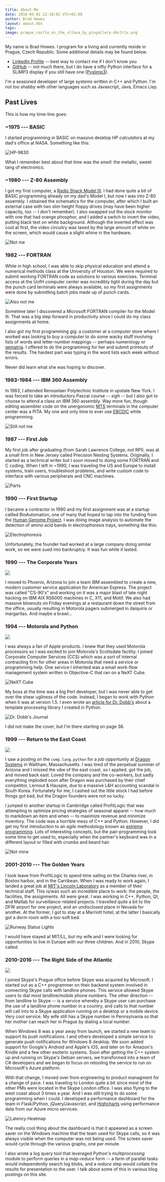 ```yaml
---
title: About Me
date: 2016-05-01 12:18:02 UTC+02:00
author: Brad Howes
layout: about.hbs
tags:
image: prague_castle_on_the_vltava_by_pingallery-d4c3r1x.png
---
```


My name is Brad Howes. I program for a living and currently reside in Prague, Czech Republic. Some additional
details may be found below.

* [LinkedIn Profile](http://linkedin.com/in/bradhowes) -- best way to contact me if I don't know you
* [GitHub](http://github.com/bradhowes) -- not much there, but I do have a nifty Python interface for a SLiMP3
  display if you still have one ([Pyslimp3](https://github.com/bradhowes/pyslimp3)).

I'm a seasoned developer of large systems written in C++ and Python. I'm not too shabby with other languages
such as Javascript, Java, Emacs Lisp.

## Past Lives

This is how my time-line goes:

### ~1975 --- BASIC

I started programming in BASIC on massive desktop HP *calculators* at my dad's office at NASA. Something like
this:

![HP-9830](9830pr.jpg "HP9830")

What I remember best about that time was the *smell*: the metallic, sweet tang of electronics.

### ~1980 --- Z-80 Assembly

I got my first computer, a [Radio Shack Model III](https://en.wikipedia.org/wiki/TRS-80#modeliii). I had done
quite a bit of BASIC programming already on my dad's Model I, but now I was into Z-80 assembly. I obtained the
schematics for the computer, after which I built an external case with two slim height floppy drives
(may have been higher capacity, too -- I don't remember). I also swapped out the stock monitor with one that had
orange phosphor, and I added a switch to invert the video, putting black text on white background.
Although the inverted effect was cool at first, the video circuitry was taxed by the large amount of white on the
screen, which would cause a slight whine in the hardware.

![Not me](trs80-pres-graphic-low.png "Not me")

### 1982 --- FORTRAN

While in high school, I was able to skip physical education and attend a numerical methods class at the
University of Houston. We were required to submit working FORTRAN code as solutions to various exercises.
Terminal access at the UofH computer center was incredibly tight during the day but the punch card terminals
were always available, so my first assignments were done by submitting batch jobs made up of punch cards.

![Also not me](4506VV4002.jpg "Not me")

Sometime later I discovered a Microsoft FORTRAN compiler for the Model III. That was a big step forward in
productivity since I could do my class assignments at home.

I also got my first programming gig: a customer at a computer store where I worked was looking to buy a computer
to do some wacky stuff involving lists of words and letter-number mappings -- perhaps numerology or
[gematria](https://en.wikipedia.org/wiki/Gematria). I offered to do the programming for her and submit printouts
of the results. The hardest part was typing in the word lists each week without errors.

Never did learn what she was hoping to discover.

### 1983-1984 --- IBM 360 Assembly

In 1983, I attended Rensselaer Polytechnic Institute in upstate New York. I was forced to take an introductory
Pascal course -- *sigh* -- but I also got to choose to attend a class on IBM 360 assembly. Way more fun, though
editing assembler code on the unergonomic [MTS](https://en.wikipedia.org/wiki/Michigan_Terminal_System)
terminals in the computer center was a PITA. My one and only time to ever use
[EBCDIC](http://www.astrodigital.org/digital/ebcdic.html) while programming.

![Still not me](Untitled-21-e1354121289743.jpg "Not me")

### 1987 --- First Job

My first job after graduating (from Sarah Lawrence College, not RPI), was at a small firm in New Jersey called
Precision Nesting Systems. Originally, I started as a technical writer but I soon moved to doing some FORTRAN
and C coding. When I left in ~1990, I was traveling the US and Europe to install systems, train users,
troubleshoot problems, and write custom code to interface with various peripherals and CNC machines.

![](2-Nested-stackedAlu-various-type-parts_sheets_holes_openings.jpg "Parts")

### 1990 --- First Startup

I became a contractor in 1990 and my first assignment was at a startup callled BioAutomation, one of many that
hoped to tap into the funding from the
[Human Genome Project](https://en.wikipedia.org/wiki/Human_Genome_Project). I was doing image analysis to
automate the detection of amino acid bands in electrophoresis trays, something like this:

![](DNA_Agarose_Gel_Electrophor.jpg "Electrophoresis")

Unfortunately, the founder had worked at a large company doing similar work, so we were sued into bankruptcy. It
was fun while it lasted.

### 1990 --- The Corporate Years

![](American_Express_logo.svg)

I moved to Phoenix, Arizona to join a team IBM assembled to create a new, modern customer service application
for American Express. The project was called "CS-90's" and working on it was a major blast of late night hacking
on IBM AIX RS6000 machines in C, X11, and Motif. We also had massive blowouts on Friday evenings at a restaurant
down the street from the office, usually resulting in Motorola pagers submerged in daiquiris or margaritas. And
maybe a brawl...

### 1994 --- Motorola and Python

![](Motorola.svg)

I was always a fan of Apple products. I knew that they used Motorola processors so I was excited to join
Motorola's Scottsdale facility. I joined Corporate Computer Services (CCS) which was a sort of internal
contracting firm for other areas in Motorola that need a service or programming help. One service I inherited
was a email work-flow management system written in Objective-C that ran on a NeXT Cube.

![](NEXT_Cube-IMG_7154.jpg "NeXT Cube")

My boss at the time was a big Perl developer, but I was never able to get over the shear ugliness of the code.
Instead, I began to work with Python when it was at version 1.5. I even wrote an
[article for Dr. Dobb's](http://www.drdobbs.com/web-development/template-processing-classes-for-python/184410485)
about a template processing library I created in Python.

![](047261.png "Dr. Dobb's Journal")

I did not make the cover, but I'm there starting on page 38.

### 1999 --- Return to the East Coast

![](drsys40t.png)

I saw a posting on the `comp.lang.python` for a job opportunity at
[Dragon Systems](https://en.wikipedia.org/wiki/Dragon_NaturallySpeaking) in Waltham, Massachusetts. I was
tired of the perpetual summer of Arizona and I missed the vibe of the east coast, so I applied, got the job, and
moved back east. Loved the company and the co-workers, but sadly everything imploded soon after Dragon was
purchased by their chief competitor, Lernout & Hauspie, due to a massive L&H accounting scandal in South Korea.
Fortunately for me, I cashed out the little stock I had before things got bad, but the Dragon founders were not
so lucky.

I jumped to another startup in Cambridge called ProfitLogic that was attempting to optimize pricing strategies
of seasonal apparel -- how much to markdown an item and when -- to maximize revenue and minimize inventory. The
code was a horrible mess of C++ and Python. However, I did get my first introduction to an *agile* methodology
known as [extreme programming](https://en.wikipedia.org/wiki/Extreme_programming). Lots of interesting concepts,
but the pair-programming took some time to get used to, especially when the partner's keyboard was in a
different layout or filled with crumbs and beard hair.

![Not mine](gwahPrs.png "Crusty Keyboard")

### 2001-2010 --- The Golden Years

I took leave from ProfitLogic to spend time sailing on the Charles river, in Boston harbor, and in the
Carribean. When I was ready to work again, I landed a great job at
[MIT's Lincoln Laboratory](http://www.ll.mit.edu) as a member of their technical staff. This is/was such an
incredible place to work: the people, the facilities, the assignments. All were great. I was working in C++,
Python, Qt, and Matlab for surveillance-related projects. I travelled quite a bit to the DFW airport for one
project, and an undisclosed place in Nevada for another. At the former, I got to stay at a Marriott hotel; at
the latter I basically got a dorm room with a too-soft bed.

![Runway Status Lights](op-concept-lrg.jpg "RWSL Project")

I would have stayed at MIT/LL, but my wife and I were looking for opportunities to live in Europe with our three
children. And in 2010, Skype called.

### 2010-2016 --- The Right Side of the Atlantic

![](Skype_logo.png)

I joined Skype's Prague office before Skype was acquired by Microsoft. I started out as a C++ programmer on
their backend system involved in connecting Skype calls with landline phones. This service allowed Skype users
to dial most landline/mobile phone numbers. The other direction -- from landline to Skype -- is a service
whereby a Skype user can purchase the use of a landline phone number in a country, and calls to that number will
call into to a Skype application running on a desktop or a mobile device. Very cool service. My wife still has a
Skype number in Pennsylvania so that her mother can reach her in Prague by dialing a local number.

When Windows 8 was a year away from launch, we started a new team to support its push notifications. I and
others developed a simple service to generate push notifications for Windows 8 desktop. We soon added support
for Google's Android and Apple's iOS, and later on for Amazon's Kindle and a few other esoteric systems. Soon
after getting the C++ system up and running on Skype's Debian servers, we transformed into a team of C#
developers and we began to focus on retooling the service to run on Microsoft's Azure platform.

With that change, I moved over from engineering to product managment for a change of pace. I was traveling to
London quite a bit since most of the other PMs were located in the Skype London office. I was also flying to the
west coast about 3 times a year. And I was still trying to do some programming when I could. I developed a
performance dashboard for the team in Flask/Python, jQuery/Javascript, and
[Highcharts](http://www.highcharts.com) using performance data from our Azure micro services.

![Latency Heatmap](frsswuxzubuy8g_retina.png "Heatmap")

The really cool thing about the dashboard is that it appeared as a screen saver on the Windows machine that
the team used for Skype calls, so it was always visible when the computer was not being used. The screen saver
would cycle through the various graphs, one per minute.

I also wrote a log query tool that leveraged Python's *multiprocessing* module to perform queries in a
*map-reduce* form -- a farm of parallel tasks would independently search log blobs, and a *reduce* step would
collate the results for presentation to the user. I talk about some of this in various blog postings on this
site.
